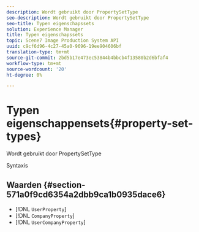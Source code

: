 ```yaml
---
description: Wordt gebruikt door PropertySetType
seo-description: Wordt gebruikt door PropertySetType
seo-title: Typen eigenschapssets
solution: Experience Manager
title: Typen eigenschapssets
topic: Scene7 Image Production System API
uuid: c9cf6d96-4c27-45a0-9696-19ee904606bf
translation-type: tm+mt
source-git-commit: 2bd5b17e473ec53844b4bbcb4f13580b2d6bfaf4
workflow-type: tm+mt
source-wordcount: '20'
ht-degree: 0%

---
```



# Typen eigenschappensets{#property-set-types}

Wordt gebruikt door PropertySetType

Syntaxis

## Waarden {#section-571a0f9cd6354a2dbb9ca1b0935dace6}

* [!DNL `UserProperty`]
* [!DNL `CompanyProperty`]
* [!DNL `UserCompanyProperty`]

